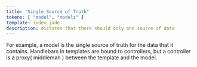 ```yaml
---
title: "Single Source of Truth"
tokens: [ "model", "models" ]
template: index.jade
description: dictates that there should only one source of data
---
```


For example, a model is the single source of truth for the data that it contains. Handlebars in templates are bound to
controllers, but a controller is a proxy( middleman ) between the template and the model.